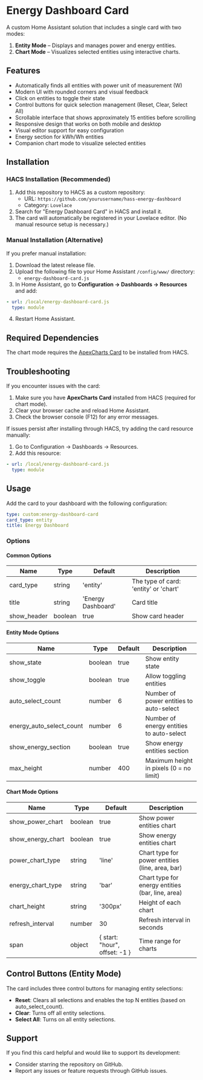 # Energy Dashboard Card

A custom Home Assistant solution that includes a single card with two modes:
1. **Entity Mode** – Displays and manages power and energy entities.
2. **Chart Mode** – Visualizes selected entities using interactive charts.

## Features

- Automatically finds all entities with power unit of measurement (W)
- Modern UI with rounded corners and visual feedback
- Click on entities to toggle their state
- Control buttons for quick selection management (Reset, Clear, Select All)
- Scrollable interface that shows approximately 15 entities before scrolling
- Responsive design that works on both mobile and desktop
- Visual editor support for easy configuration
- Energy section for kWh/Wh entities
- Companion chart mode to visualize selected entities

## Installation

### HACS Installation (Recommended)
1. Add this repository to HACS as a custom repository:
   - URL: `https://github.com/yourusername/hass-energy-dashboard`
   - Category: `Lovelace`
2. Search for "Energy Dashboard Card" in HACS and install it.
3. The card will automatically be registered in your Lovelace editor.
   (No manual resource setup is necessary.)

### Manual Installation (Alternative)
If you prefer manual installation:
1. Download the latest release file.
2. Upload the following file to your Home Assistant `/config/www/` directory:
   - `energy-dashboard-card.js`
3. In Home Assistant, go to **Configuration → Dashboards → Resources** and add:
```yaml
- url: /local/energy-dashboard-card.js
  type: module
```
4. Restart Home Assistant.

## Required Dependencies

The chart mode requires the [ApexCharts Card](https://github.com/RomRider/apexcharts-card) to be installed from HACS.

## Troubleshooting

If you encounter issues with the card:

1. Make sure you have **ApexCharts Card** installed from HACS (required for chart mode).
2. Clear your browser cache and reload Home Assistant.
3. Check the browser console (F12) for any error messages.

If issues persist after installing through HACS, try adding the card resource manually:

1. Go to Configuration → Dashboards → Resources.
2. Add this resource:
```yaml
- url: /local/energy-dashboard-card.js
  type: module
```

## Usage

Add the card to your dashboard with the following configuration:

```yaml
type: custom:energy-dashboard-card
card_type: entity
title: Energy Dashboard
```

### Options

#### Common Options

| Name         | Type    | Default             | Description                          |
|--------------|---------|---------------------|--------------------------------------|
| card_type    | string  | 'entity'            | The type of card: 'entity' or 'chart'|
| title        | string  | 'Energy Dashboard'  | Card title                           |
| show_header  | boolean | true                | Show card header                     |

#### Entity Mode Options

| Name                  | Type    | Default | Description                                      |
|-----------------------|---------|---------|--------------------------------------------------|
| show_state            | boolean | true    | Show entity state                               |
| show_toggle           | boolean | true    | Allow toggling entities                        |
| auto_select_count     | number  | 6       | Number of power entities to auto-select         |
| energy_auto_select_count | number | 6     | Number of energy entities to auto-select        |
| show_energy_section   | boolean | true    | Show energy entities section                   |
| max_height            | number  | 400     | Maximum height in pixels (0 = no limit)         |

#### Chart Mode Options

| Name               | Type    | Default   | Description                                      |
|--------------------|---------|-----------|--------------------------------------------------|
| show_power_chart   | boolean | true      | Show power entities chart                       |
| show_energy_chart  | boolean | true      | Show energy entities chart                      |
| power_chart_type   | string  | 'line'    | Chart type for power entities (line, area, bar) |
| energy_chart_type  | string  | 'bar'     | Chart type for energy entities (bar, line, area)|
| chart_height       | string  | '300px'   | Height of each chart                            |
| refresh_interval   | number  | 30        | Refresh interval in seconds                     |
| span               | object  | { start: "hour", offset: -1 } | Time range for charts |

## Control Buttons (Entity Mode)

The card includes three control buttons for managing entity selections:

- **Reset**: Clears all selections and enables the top N entities (based on auto_select_count).
- **Clear**: Turns off all entity selections.
- **Select All**: Turns on all entity selections.

## Support

If you find this card helpful and would like to support its development:
- Consider starring the repository on GitHub.
- Report any issues or feature requests through GitHub issues.
